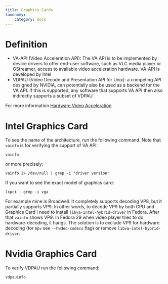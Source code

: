 ```yaml
---
title: Graphics Cards
taxonomy:
    category: docs
---
```


# Definition
* VA-API (Video Acceleration API): The VA API is to be implemented by device drivers to offer end-user software, such as VLC media player or GStreamer, access to available video acceleration hardware. VA-API is developed by Intel
* VDPAU (Video Decode and Presentation API for Unix): a competing API designed by NVIDIA, can potentially also be used as a backend for the VA API. If this is supported, any software that supports VA API then also indirectly supports a subset of VDPAU

For more information [Hardware Video Acceleration](https://wiki.archlinux.org/index.php/Hardware_video_acceleration)

# Intel Graphics Card
To see the name of the architecture, run the following command. Note that `vainfo` is for verifying the support of VA API:
 
```
vainfo
```
or more precisely:

```
vainfo 2> /dev/null | grep -i "driver version"
```

If you want to see the exact model of graphics card:

```
lspci | grep -i vga
```

For example mine is Broadwell. It completely supports decoding VP8, but it partially supports VP9. In other words, to decode VP9 by both CPU and Graphics Card I need to install `libva-intel-hybrid-driver` in Fedora. After that `vainfo` shows VP9. In Fedora 29 when video player tries to do hardware-decoding, it hangs. The solution is to exclude VP9 for hardware decoding (for `mpv` see `--hwdec-codecs` flag) or remove `libva-intel-hybrid-driver`.

# Nvidia Graphics Card

To verify VDPAU run the following command:

```
vdpauinfo
```
